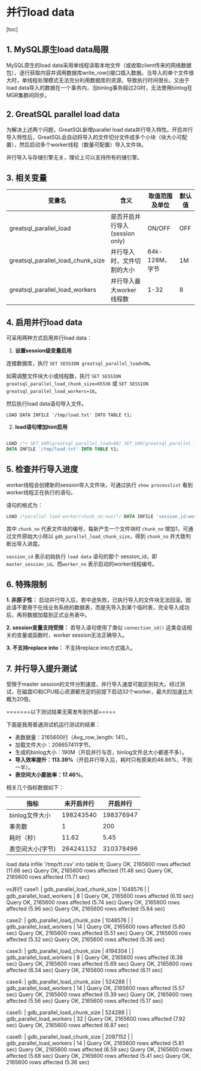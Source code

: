 # 并行load data

[toc]

## 1. MySQL原生load data局限

MySQL原生的load data采用单线程读取本地文件（或收取client传来的网络数据包），逐行获取内容并调用数据库write_row()接口插入数据。当导入的单个文件很大时，单线程处理模式无法充分利用数据库的资源，导致执行时间很长。又由于load data导入的数据在一个事务内，当binlog事务超过2G时，无法使用binlog在MGR集群间同步。

## 2. GreatSQL parallel load data

为解决上述两个问题，GreatSQL新增parallel load data并行导入特性。开启并行导入特性后，GreatSQL会自动将导入的文件切分文件成多个小块（块大小可配置），然后启动多个worker线程（数量可配置）导入文件块。

并行导入与存储引擎无关，理论上可以支持所有的储引擎。

## 3. 相关变量

| 变量名| 含义| 取值范围及单位 | 默认值 |
| --- | --- | ---- | --- |
| greatsql_parallel_load| 是否开启并行导入(session only) |ON/OFF|OFF|
|greatsql_parallel_load_chunk_size | 并行导入时，文件切割的大小|64k-128M，字节|1M|
| greatsql_parallel_load_workers| 并行导入最大worker线程数       | 1-32| 8|

## 4. 启用并行load data

可采用两种方式启用并行load data：

1. **设置session级变量启用**

连接数据库，执行 `SET SESSION greatsql_parallel_load=ON`。

如需调整文件块大小或线程数，执行 `SET SESSION greatsql_parallel_load_chunk_size=65536` 或 `SET SESSION greatsql_parallel_load_workers=16`。

然后执行load data语句导入文件。
```
LOAD DATA INFILE '/tmp/load.txt' INTO TABLE t1;
```

2. **load语句增加hint启用**

```sql

LOAD /*+ SET_VAR(greatsql_parallel_load=ON) SET_VAR(greatsql_parallel_load_chunk_size=65536) SET_VAR(greatsql_parallel_load_workers=16) */
DATA INFILE '/tmp/load.txt' INTO TABLE t1;
```

## 5. 检查并行导入进度

worker线程会创建新的session导入文件块，可通过执行 `show processlist` 看到worker线程正在执行的语句。

语句的格式为：
```sql
LOAD /*parallel load worker(chunk_no:xxx)*/ DATA INFILE 'session_id:worker_no' INTO ...
```

其中 `chunk_no` 代表文件块的编号，每新产生一个文件块时 `chunk_no` 增加1，可通过文件原始大小除以 `gdb_parallel_load_chunk_size`，得到 `chunk_no` 并大致判断出导入进度。

`session_id` 表示初始执行 `load data` 语句的那个 session_id，即 `master_session_id`。而`worker_no` 表示启动的worker线程编号。

## 6. 特殊限制

**1. 非原子性：**  启动并行导入后，若中途失败，已执行导入的文件块无法回滚。因此请不要用于在线业务系统的数据表，而是先导入到某个临时表，完全导入成功后，再将数据加载到正式业务表中。

**2. session变量支持受限：** 若导入语句使用了类似 `connection_id()` 这类会话相关的变量或函数时，worker session无法正确导入。

**3. 不支持replace into：** 不支持replace into方式插入。

## 7. 并行导入提升测试

受限于master session的文件分割速度，并行导入速度可能区别较大。经过测试，在磁盘IO和CPU核心资源都充足的前提下启动32个worker，最大的加速比大概为20倍。

=======以下测试结果无需发布到外部=====

下面是我用普通测试机运行测试的结果：
- 表数据量：2165600行（Avg_row_length: 141）。
- 加载文件大小：206657411字节。
- 生成的binlog大小：190M（开启并行与否，binlog文件总大小都差不多）。
- **导入效率提升：113.39%**（开启并行导入后，耗时只有原来的46.86%，不到一半）。
- **表空间大小膨胀率：17.46%**。

相关几个指标数据如下：

| 指标 | 未开启并行 | 开启并行 | 
| --- | --- | --- | 
| binlog文件大小 | 198243540 | 198376947 |
| 事务数 | 1 | 200 |
| 耗时（秒）| 11.62 | 5.45 |
|表空间大小(字节)|264241152|310378496|




load data infile '/tmp/tt.csv' into table tt;
Query OK, 2165600 rows affected (11.68 sec)
Query OK, 2165600 rows affected (11.48 sec)
Query OK, 2165600 rows affected (11.71 sec)

vs并行
case1:
| gdb_parallel_load_chunk_size | 1048576 |
| gdb_parallel_load_workers    | 8       |
Query OK, 2165600 rows affected (6.10 sec)
Query OK, 2165600 rows affected (5.74 sec)
Query OK, 2165600 rows affected (5.96 sec)
Query OK, 2165600 rows affected (5.84 sec)

case2:
| gdb_parallel_load_chunk_size | 1048576 |
| gdb_parallel_load_workers    | 14      |
Query OK, 2165600 rows affected (5.60 sec)
Query OK, 2165600 rows affected (5.51 sec)
Query OK, 2165600 rows affected (5.32 sec)
Query OK, 2165600 rows affected (5.36 sec)

case3:
| gdb_parallel_load_chunk_size | 4194304 |
| gdb_parallel_load_workers    | 8       |
Query OK, 2165600 rows affected (6.38 sec)
Query OK, 2165600 rows affected (5.69 sec)
Query OK, 2165600 rows affected (6.34 sec)
Query OK, 2165600 rows affected (6.11 sec)

case4:
| gdb_parallel_load_chunk_size | 524288 |
| gdb_parallel_load_workers    | 14     |
Query OK, 2165600 rows affected (5.57 sec)
Query OK, 2165600 rows affected (5.39 sec)
Query OK, 2165600 rows affected (5.56 sec)
Query OK, 2165600 rows affected (5.17 sec)

case5:
| gdb_parallel_load_chunk_size | 524288 |
| gdb_parallel_load_workers    | 32     |
Query OK, 2165600 rows affected (7.92 sec)
Query OK, 2165600 rows affected (6.87 sec)

case6:
| gdb_parallel_load_chunk_size | 2097152 |
| gdb_parallel_load_workers    | 14      |
Query OK, 2165600 rows affected (5.81 sec)
Query OK, 2165600 rows affected (6.59 sec)
Query OK, 2165600 rows affected (5.68 sec)
Query OK, 2165600 rows affected (5.41 sec)
Query OK, 2165600 rows affected (5.36 sec)

